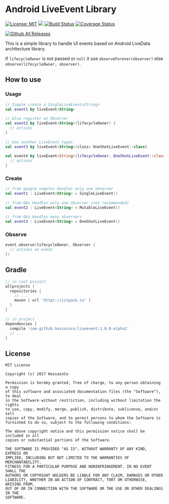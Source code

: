 # Android LiveEvent Library
[![License: MIT](https://img.shields.io/badge/License-MIT-brightgreen.svg)](https://opensource.org/licenses/MIT)
[![](https://jitpack.io/v/HossainCo/LiveEvent.svg)](https://jitpack.io/#HossainCo/LiveEvent)
[![Build Status](https://travis-ci.org/HossainCo/LiveEvent.svg?branch=master)](https://travis-ci.org/HossainCo/LiveEvent)
[![Coverage Status](https://coveralls.io/repos/github/HossainCo/LiveEvent/badge.svg?branch=master)](https://coveralls.io/github/HossainCo/LiveEvent?branch=master)
 
[![Github All Releases](https://img.shields.io/github/downloads/hossainco/livedata/total.svg?style=flat-square)]()

This is a simple library to handle UI events based on Android LiveData architecture library.

If `lifecycleOwner` is  not passed or `null` it use `observeForever(observer)` else `observe(lifecycleOwner, observer)`.

## How to use
### Usage
```kotlin
// Simple create a SingleLiveEvent<String>
val event1 by liveEvent<String>
 
// Also register an Observer
val event2 by liveEvent<String>(lifecycleOwner) {
  // actions
}
 
// Use another LiveEvent types
val event3 by liveEvent<String>(clazz= OneShotLiveEvent::class)
 
val event4 by liveEvent<String>(lifecycleOwner, OneShotLiveEvent::class) {
  // actions
}
```
 
### Create
```kotlin
// from google samples Handles only one observer
val event1 : LiveEvent<String> = SingleLiveEvent()
 
// from QAs Handles only one observer (not recommended)
val event2 : LiveEvent<String> = MutableLiveEvent()
 
// from QAs Handles many observers
val event3 : LiveEvent<String> = OneShotLiveEvent() 
```
 
### Observe
```kotlin
event.observe(lifecycleOwner, Observer {
  // actions on event
})
```

## Gradle
```Groovy
// in root project
allprojects {
  repositories {
    // ...
    maven { url 'https://jitpack.io' }
  }
}
 
// in project
dependencies {
  compile 'com.github.hossainco:liveevent:1.0.0-alpha1'
  // ...
}
```

## License
```text
MIT License
 
Copyright (c) 2017 HossainCo
 
Permission is hereby granted, free of charge, to any person obtaining a copy
of this software and associated documentation files (the "Software"), to deal
in the Software without restriction, including without limitation the rights
to use, copy, modify, merge, publish, distribute, sublicense, and/or sell
copies of the Software, and to permit persons to whom the Software is
furnished to do so, subject to the following conditions:
 
The above copyright notice and this permission notice shall be included in all
copies or substantial portions of the Software.
 
THE SOFTWARE IS PROVIDED "AS IS", WITHOUT WARRANTY OF ANY KIND, EXPRESS OR
IMPLIED, INCLUDING BUT NOT LIMITED TO THE WARRANTIES OF MERCHANTABILITY,
FITNESS FOR A PARTICULAR PURPOSE AND NONINFRINGEMENT. IN NO EVENT SHALL THE
AUTHORS OR COPYRIGHT HOLDERS BE LIABLE FOR ANY CLAIM, DAMAGES OR OTHER
LIABILITY, WHETHER IN AN ACTION OF CONTRACT, TORT OR OTHERWISE, ARISING FROM,
OUT OF OR IN CONNECTION WITH THE SOFTWARE OR THE USE OR OTHER DEALINGS IN THE
SOFTWARE.
```
